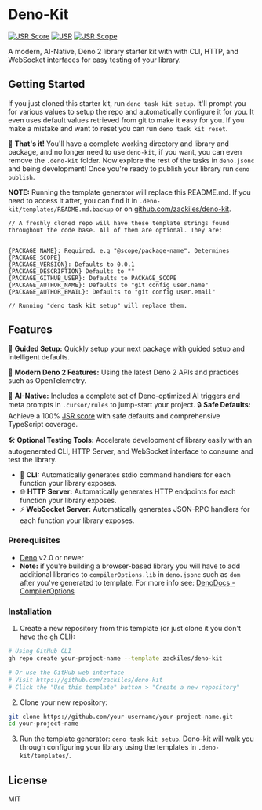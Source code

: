# Deno-Kit

[![JSR Score](https://jsr.io/badges/@zackiles/deno-kit/score)](https://jsr.io/@zackiles/deno-kit)
[![JSR](https://jsr.io/badges/@zackiles/deno-kit)](https://jsr.io/@zackiles/deno-kit)
[![JSR Scope](https://jsr.io/badges/@zackiles)](https://jsr.io/@zackiles)

A modern, AI-Native, Deno 2 library starter kit with with CLI, HTTP, and WebSocket interfaces for easy testing of your library.

## Getting Started

If you just cloned this starter kit, run `deno task kit setup`. It'll prompt you for various values to setup the repo and automatically configure it for you. It even uses default values retrieved from git to make it easy for you. If you make a mistake and want to reset you can run `deno task kit reset`.

🎉 **That's it!** You'll have a complete working directory and library and package, and no longer need to use `deno-kit`, if you want, you can even remove the `.deno-kit` folder. Now explore the rest of the tasks in `deno.jsonc` and being development! Once you're ready to publish your library run `deno publish`.

**NOTE:** Running the template generator will replace this README.md. If you need to access it after, you can find it in `.deno-kit/templates/README.md.backup` or on [github.com/zackiles/deno-kit](https://github.com/zackiles/deno-kit/blob/main/README.md).

```text
// A freshly cloned repo will have these template strings found throughout the code base. All of them are optional. They are:


{PACKAGE_NAME}: Required. e.g "@scope/package-name". Determines {PACKAGE_SCOPE}
{PACKAGE_VERSION}: Defaults to 0.0.1
{PACKAGE_DESCRIPTION} Defaults to ""
{PACKAGE_GITHUB_USER}: Defaults to PACKAGE_SCOPE
{PACKAGE_AUTHOR_NAME}: Defaults to "git config user.name"
{PACKAGE_AUTHOR_EMAIL}: Defaults to "git config user.email"

// Running "deno task kit setup" will replace them.
```

## Features

🚀 **Guided Setup:** Quickly setup your next package with guided setup and intelligent defaults.

🦖 **Modern Deno 2 Features:** Using the latest Deno 2 APIs and practices such as OpenTelemetry.

🤖 **AI-Native:** Includes a complete set of Deno-optimized AI triggers and meta prompts in `.cursor/rules` to jump-start your project.
🔒 **Safe Defaults:** Achieve a 100% [JSR score](https://jsr.io/docs/scoring) with safe defaults and comprehensive TypeScript coverage.

🛠 **Optional Testing Tools:**
Accelerate development of library easily with an autogenerated CLI, HTTP Server, and WebSocket interface to consume and test the library.

- 🔹 **CLI:** Automatically generates stdio command handlers for each function your library exposes.
- 🌐 **HTTP Server:** Automatically generates HTTP endpoints for each function your library exposes.
- ⚡ **WebSocket Server:** Automatically generates JSON-RPC handlers for each function your library exposes.

### Prerequisites

- [Deno](https://deno.com/) v2.0 or newer
- **Note:** if you're building a browser-based library you will have to add additional libraries to `compilerOptions.lib` in `deno.jsonc` such as `dom` after you've generated to template. For more info see: [DenoDocs - CompilerOptions](https://docs.deno.com/runtime/reference/ts_config_migration/)

### Installation

1. Create a new repository from this template (or just clone it you don't have the gh CLI):

```bash
# Using GitHub CLI
gh repo create your-project-name --template zackiles/deno-kit

# Or use the GitHub web interface
# Visit https://github.com/zackiles/deno-kit
# Click the "Use this template" button > "Create a new repository"
```

2. Clone your new repository:

```bash
git clone https://github.com/your-username/your-project-name.git
cd your-project-name
```

3. Run the template generator: `deno task kit setup`. Deno-kit will walk you through configuring your library using the templates in `.deno-kit/templates/`.

## License

MIT
